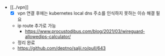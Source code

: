 - [[../vpn]]
  - [X] vpn 연결 후에는 kubernetes local dns 주소를 인식하지 못하는 이슈 해결 필요
  - ip route 추가로 가능
    + https://www.procustodibus.com/blog/2021/03/wireguard-allowedips-calculator/
  - 정리 완료
  + https://github.com/deptno/salji.ro/pull/643
